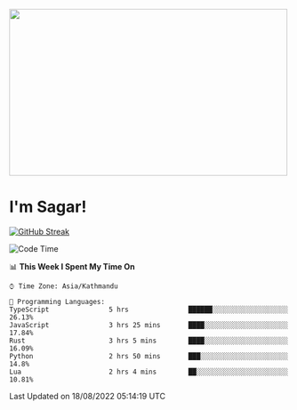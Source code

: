 
<img src="https://media.giphy.com/media/3ornk57KwDXf81rjWM/giphy.gif" width="500" height="300" frameBorder="0" class="giphy-embed" allowFullScreen></img>

#   I'm Sagar!
[![GitHub Streak](https://github-readme-streak-stats.herokuapp.com/?user=sgr2848)](https://git.io/streak-stats)
<!--START_SECTION:waka-->
![Code Time](http://img.shields.io/badge/Code%20Time-1%2C051%20hrs%204%20mins-blue)

📊 **This Week I Spent My Time On** 

```text
⌚︎ Time Zone: Asia/Kathmandu

💬 Programming Languages: 
TypeScript               5 hrs               ██████░░░░░░░░░░░░░░░░░░░   26.13% 
JavaScript               3 hrs 25 mins       ████░░░░░░░░░░░░░░░░░░░░░   17.84% 
Rust                     3 hrs 5 mins        ████░░░░░░░░░░░░░░░░░░░░░   16.09% 
Python                   2 hrs 50 mins       ███░░░░░░░░░░░░░░░░░░░░░░   14.8% 
Lua                      2 hrs 4 mins        ██░░░░░░░░░░░░░░░░░░░░░░░   10.81%

```


 Last Updated on 18/08/2022 05:14:19 UTC
<!--END_SECTION:waka-->
